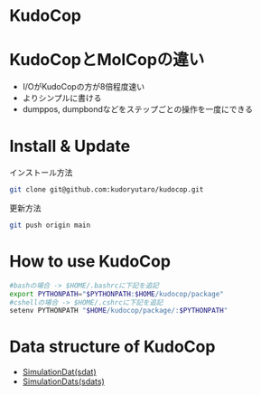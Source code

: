 # KudoCop

# KudoCopとMolCopの違い

- I/OがKudoCopの方が8倍程度速い
- よりシンプルに書ける
- dumppos, dumpbondなどをステップごとの操作を一度にできる



# Install & Update
インストール方法
```sh
git clone git@github.com:kudoryutaro/kudocop.git
```
更新方法
```sh
git push origin main
```

# How to use KudoCop
```sh
#bashの場合 -> $HOME/.bashrcに下記を追記
export PYTHONPATH="$PYTHONPATH:$HOME/kudocop/package"
#cshellの場合 -> $HOME/.cshrcに下記を追記
setenv PYTHONPATH "$HOME/kudocop/package/:$PYTHONPATH"
```


# Data structure of KudoCop
- [SimulationDat(sdat)](./docs/package/SimulationDat.md)
- [SimulationDats(sdats)](./docs/package/SimulationDats.md)


